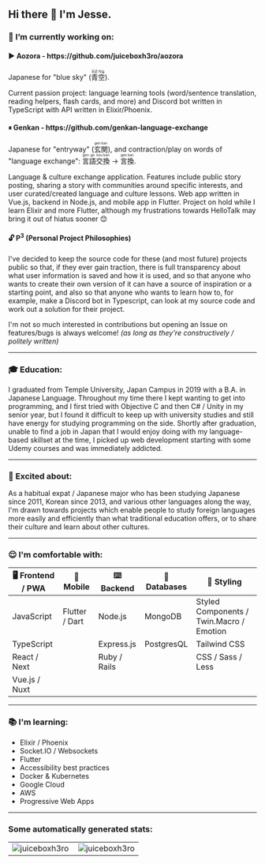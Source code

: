 <div>
  <h2>Hi there 👋 I'm Jesse.</h2>

  <h3>🚀 I’m currently working on:</h3>

  <h4>▶️ Aozora - https://github.com/juiceboxh3ro/aozora</h4>
  <p>Japanese for "blue sky" (<ruby>青<rt>푸른</rt>空<rt>하늘</rt></ruby>).</p>
  <p>Current passion project: language learning tools (word/sentence translation, reading helpers, flash cards, and more) and Discord bot written in TypeScript with API written in Elixir/Phoenix.</p>

  <h4>⏸ Genkan - https://github.com/genkan-language-exchange</h4>
  <p>Japanese for "entryway" (<ruby>玄<rt>gen</rt>関<rt>kan</rt></ruby>), and contraction/play on words of "language exchange": <ruby>言<rt>gen</rt>語<rt>go</rt>交<rt>kou</rt>換<rt>kan</rt></ruby> → <ruby>言<rt>gen</rt>換<rt>kan</rt></ruby>.</p>
  <p>Language & culture exchange application. Features include public story posting, sharing a story with communities around specific interests, and user curated/created language and culture lessons. Web app written in Vue.js, backend in Node.js, and mobile app in Flutter. Project on hold while I learn Elixir and more Flutter, although my frustrations towards HelloTalk may bring it out of hiatus sooner 😊</p>

  <h4>🔓 P<sup>3</sup> (Personal Project Philosophies)</h4>
  <p>I've decided to keep the source code for these (and most future) projects public so that, if they ever gain traction, there is full transparency about what user information is saved and how it is used, and so that anyone who wants to create their own version of it can have a source of inspiration or a starting point, and also so that anyone who wants to learn how to, for example, make a Discord bot in Typescript, can look at my source code and work out a solution for their project.</p>
  <p>I'm not so much interested in contributions but opening an Issue on features/bugs is always welcome! <em>(as long as they're constructively / politely written)</em></p>
  <hr>

  <h3>🎓 Education:</h3>
  <p>I graduated from Temple University, Japan Campus in 2019 with a B.A. in Japanese Language. Throughout my time there I kept wanting to get into programming, and I first tried with Objective C and then C# / Unity in my senior year, but I found it difficult to keep up with university studies and still have energy for studying programming on the side. Shortly after graduation, unable to find a job in Japan that I would enjoy doing with my language-based skillset at the time, I picked up web development starting with some Udemy courses and was immediately addicted.</p>
  <hr>
  <h3>🤩 Excited about:</h3>
  <p>As a habitual expat / Japanese major who has been studying Japanese since 2011, Korean since 2013, and various other languages along the way, I'm drawn towards projects which enable people to study foreign languages more easily and efficiently than what traditional education offers, or to share their culture and learn about other cultures.</p>
  <hr>
  <h3>😌 I'm comfortable with:</h3>
  <table>
    <thead>
      <tr>
        <th>🖥 Frontend / PWA</th>
        <th>📱 Mobile</th>
        <th>⌨️ Backend</th>
        <th>📀 Databases</th>
        <th>🎨 Styling</th>
      </tr>
    </thead>
    <tbody>
      <tr>
        <td>JavaScript</td>
        <td>Flutter / Dart</td>
        <td>Node.js</td>
        <td>MongoDB</td>
        <td>Styled Components / Twin.Macro / Emotion</td>
      </tr>
      <tr>
        <td>TypeScript</td>
        <td></td>
        <td>Express.js</td>
        <td>PostgresQL</td>
        <td>Tailwind CSS</td>
      </tr>
      <tr>
        <td>React / Next</td>
        <td></td>
        <td>Ruby / Rails</td>
        <td></td>
        <td>CSS / Sass / Less</td>
      </tr>
      <tr>
        <td>Vue.js / Nuxt</td>
        <td></td>
        <td></td>
        <td></td>
        <td></td>
      </tr>
    </tbody>
  </table>
  <hr>
  <h3>📚 I'm learning:</h3>
  <ul>
    <li>Elixir / Phoenix</li>
    <li>Socket.IO / Websockets</li>
    <li>Flutter</li>
    <li>Accessibility best practices</li>
    <li>Docker & Kubernetes</li>
    <li>Google Cloud</li>
    <li>AWS</li>
    <li>Progressive Web Apps</li>
  </ul>
</div>
<hr>
<h3 align="left">Some automatically generated stats:</h3>
<table>
  <tr>
    <td>
      <img align="left" src="https://github-readme-stats.vercel.app/api/top-langs?username=juiceboxh3ro&show_icons=true&locale=en&layout=compact&text_color=ffffff&hide_border=true&bg_color=0E141B&title_color=4A67F7" alt="juiceboxh3ro" />
    </td>
    <td>
      <img align="center" src="https://github-readme-stats.vercel.app/api?username=juiceboxh3ro&show_icons=true&text_color=ffffff&hide_border=true&bg_color=0E141B&title_color=4A67F7&locale=en" alt="juiceboxh3ro" />
    </td>
  </tr>
</table>
